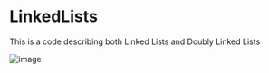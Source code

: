 # LinkedLists
This is a code describing both Linked Lists and Doubly Linked Lists

![image](https://github.com/ayocloudi/LinkedLists/assets/126922387/22c42d32-ade2-4297-8d04-a7ecb25e576a)
